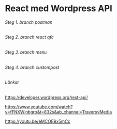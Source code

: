 # React med Wordpress API

###### Steg 1. branch postman

###### Steg 2. branch react afc

###### Steg 3. branch menu

###### Steg 4. branch custompost



###### Länkar

https://developer.wordpress.org/rest-api/

https://www.youtube.com/watch?v=fFNXWinbgro&t=832s&ab_channel=TraversyMedia

https://youtu.be/eMCOE9x5mCc